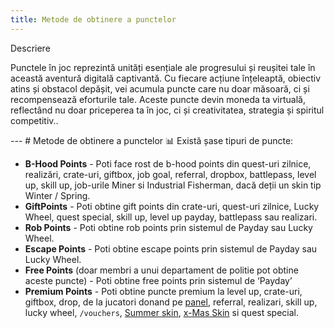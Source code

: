 ```yaml
---
title: Metode de obtinere a punctelor
---
```



<div class="warning-container">
    <p class="title">Descriere</p>
    <p class="description">Punctele în joc reprezintă unități esențiale ale progresului și reușitei tale în această aventură digitală captivantă. Cu fiecare acțiune înțeleaptă, obiectiv atins și obstacol depășit, vei acumula puncte care nu doar măsoară, ci și recompensează eforturile tale. Aceste puncte devin moneda ta virtuală, reflectând nu doar priceperea ta în joc, ci și creativitatea, strategia și spiritul competitiv..</p>
</div>
---
# Metode de obtinere a punctelor 📊
Există șase tipuri de puncte:  

- **B-Hood Points** - Poti face rost de b-hood points din quest-uri zilnice, realizări, crate-uri, giftbox, job goal, referral, dropbox, battlepass, level up, skill up, job-urile Miner si Industrial Fisherman, dacă deții un skin tip Winter / Spring. <br>
- **GiftPoints** - Poti obtine gift points din crate-uri, quest-uri zilnice, Lucky Wheel, quest special, skill up, level up payday, battlepass sau realizari. <br>
- **Rob Points** - Poti obtine rob points prin sistemul de Payday sau Lucky Wheel. <br>
- **Escape Points** - Poti obtine escape points prin sistemul de Payday sau Lucky Wheel. <br>
- **Free Points** (doar membri a unui departament de politie pot obtine aceste puncte) - Poti obtine free points prin sistemul de ‘Payday’
- **Premium Points** - Poti obtine puncte premium la level up, crate-uri, giftbox, drop, de la jucatori  donand pe [panel](ragepanel.b-hood.ro), referral, realizari, skill up, lucky wheel,  `/vouchers`, [Summer skin](./general/skins), [x-Mas Skin](./general/skins) si quest special.


  


